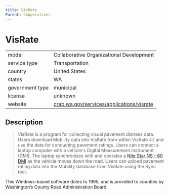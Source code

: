 ```yaml
---
title: VisRate
Parent: Cooperatives
---
```


# VisRate

|                   |                                          |
|:------------------|:-----------------------------------------|
| model             | Collaborative Organizational Development
| service type      | Transportation
| country           | United States
| states            | WA
| government type   | municipal
| license           | unknown
| website           | [crab.wa.gov/services/applications/visrate](https://www.crab.wa.gov/services/applications/visrate)

## Description

> VisRate is a program for collecting visual pavement distress data. Users download Mobility data into VisRate from within VisRate 4.1 and use the data for conducting pavement ratings. Users can connect a laptop computer with a vehicle's Digital Measurement Instrument (DMI). The laptop synchronizes with and operates a [Nite Star NS - 60 DMI](https://interwestsafety.com/products/ns60-nitestar-dmi) as the vehicle moves down the road. Users can upload pavement rating data into the Mobility database from VisRate using the Sync tool.

This Windows-based software dates to 1995, and is provided to counties by Washington’s County Road Administration Board.
